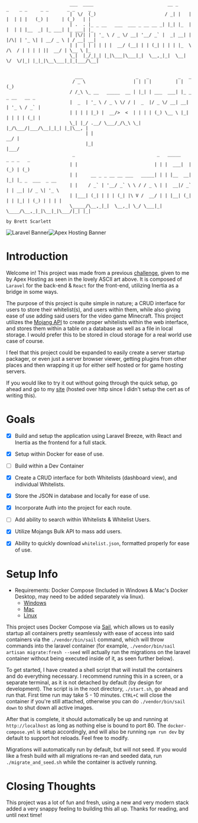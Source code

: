 ```
                        ___  ____                            __ _     _    _ _     _ _       _ _     _   
                        |  \/  (_)                          / _| |   | |  | | |   (_) |     | (_)   | |  
                        | .  . |_ _ __   ___  ___ _ __ __ _| |_| |_  | |  | | |__  _| |_ ___| |_ ___| |_ 
                        | |\/| | | '_ \ / _ \/ __| '__/ _` |  _| __| | |/\| | '_ \| | __/ _ \ | / __| __|
                        | |  | | | | | |  __/ (__| | | (_| | | | |_  \  /\  / | | | | ||  __/ | \__ \ |_ 
                        \_|  |_/_|_| |_|\___|\___|_|  \__,_|_|  \__|  \/  \/|_| |_|_|\__\___|_|_|___/\__|
                                                                                                         
                                                                                                         
                          ___                    _   _           _   _                                   
                         / _ \                  | | | |         | | (_)                                  
                        / /_\ \_ __   _____  __ | |_| | ___  ___| |_ _ _ __   __ _                       
                        |  _  | '_ \ / _ \ \/ / |  _  |/ _ \/ __| __| | '_ \ / _` |                      
                        | | | | |_) |  __/>  <  | | | | (_) \__ \ |_| | | | | (_| |                      
                        \_| |_/ .__/ \___/_/\_\ \_| |_/\___/|___/\__|_|_| |_|\__, |                      
                              | |                                             __/ |                      
                              |_|                                            |___/
                         _                               _   _____    _ _ _   _                          
                        | |                             | | |  ___|  | (_) | (_)                         
                        | |     __ _ _ __ __ ___   _____| | | |__  __| |_| |_ _  ___  _ __               
                        | |    / _` | '__/ _` \ \ / / _ \ | |  __|/ _` | | __| |/ _ \| '_ \              
                        | |___| (_| | | | (_| |\ V /  __/ | | |__| (_| | | |_| | (_) | | | |             
                        \_____/\__,_|_|  \__,_| \_/ \___|_| \____/\__,_|_|\__|_|\___/|_| |_|             

by Brett Scarlett
```


![Laravel Banner](https://laravel.com/img/logomark.min.svg)![Apex Hosting Banner](https://cdn.apexminecrafthosting.com/assets/images/apex_logo.webp)             




# Introduction

Welcome in! This project was made from a previous [challenge](https://github.com/13011brett/apex_challenge), given to me by Apex Hosting as seen in the lovely ASCII art above. It is composed of `Laravel` for the back-end & `React` for the front-end, utilizing Inertia as a bridge in some ways.

The purpose of this project is quite simple in nature; a CRUD interface for users to store their whitelist(s), and users within them, while also giving ease of use adding said users for the video game Minecraft. This project utilizes the [Mojang API](https://wiki.vg/Mojang_API#Usernames_to_UUIDs) to create proper whitelists within the web interface, and stores them within a table on a database as well as a file in local storage. I would prefer this to be stored in cloud storage for a real world use case of course.

I feel that this project could be expanded to easily create a server startup packager, or even just a server browser viewer, getting plugins from other places and then wrapping it up for either self hosted or for game hosting servers.

If you would like to try it out without going through the quick setup, go ahead and go to my [site](http://apex.scarletttech.com) (hosted over http since I didn't setup the cert as of writing this).

# Goals

- [x] Build and setup the application using Laravel Breeze, with React and Inertia as the frontend for a full stack.
- [X] Setup within Docker for ease of use.
- [ ] Build within a Dev Container
- [x] Create a CRUD interface for both Whitelists (dashboard view), and individual Whitelists.
- [x] Store the JSON in database and locally for ease of use.
- [x] Incorporate Auth into the project for each route.
- [ ] Add ability to search within Whitelists & Whitelist Users.
- [x] Utilize Mojangs Bulk API to mass add users.
- [x] Ability to quickly download `whitelist.json`, formatted properly for ease of use. 


# Setup Info

- Requirements: Docker Compose (Included in Windows & Mac's Docker Desktop, may need to be added separately via linux).
    - [Windows](https://docs.docker.com/desktop/install/windows-install/)
    - [Mac](https://docs.docker.com/desktop/install/windows-install/)
    - [Linux](https://docs.docker.com/desktop/install/linux-install/)
 
This project uses Docker Compose via [Sail](https://laravel.com/docs/11.x/sail), which allows us to easily startup all containers pretty seamlessly with ease of access into said containers via the `./vendor/bin/sail` command, which will throw commands into the laravel container (for example, `./vendor/bin/sail artisan migrate:fresh --seed` will actually run the migrations on the laravel container without being executed inside of it, as seen further below).

To get started, I have created a shell script that will install the containers and do everything necessary. I recommend running this in a screen, or a separate terminal, as it is not detached by default (by design for development).
The script is in the root directory, `./start.sh`, go ahead and run that. First time run may take 5 - 10 minutes. `CTRL+C` will close the container if you're still attached, otherwise you can do `./vendor/bin/sail down` to shut down all active images.

After that is complete, it should automatically be up and running at `http://localhost` as long as nothing else is bound to port 80.
The `docker-compose.yml` is setup accordingly, and will also be running `npm run dev` by default to support hot reloads. Feel free to modify.

Migrations will automatically run by default, but will not seed. If you would like a fresh build with all migrations re-ran and seeded data, run `./migrate_and_seed.sh` while the container is actively running.

# Closing Thoughts

This project was a lot of fun and fresh, using a new and very modern stack added a very snappy feeling to building this all up. Thanks for reading, and until next time!
